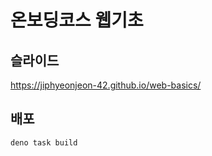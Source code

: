 # 온보딩코스 웹기초

## 슬라이드
<https://jiphyeonjeon-42.github.io/web-basics/>

## 배포

```sh
deno task build
```
